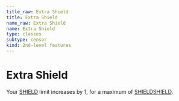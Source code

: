 ```yaml
---
title_raw: Extra Shield
title: Extra Shield
name_raw: Extra Shield
name: Extra Shield
type: classes
subtype: censor
kind: 2nd-level features
---
```


# Extra Shield

Your [SHIELD](#shield) limit increases by 1, for a maximum of [SHIELD](#shield)[SHIELD](#shield).
